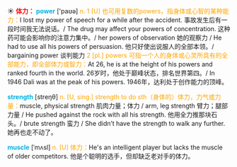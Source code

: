 ☀ <font color="red">**体力：**</font>
<font color="sky blue">**power**</font> ['paʊə] 
<font color="orange">n. 1 [U] 也可用复数的powers，指身体或心智的某种能力：</font>I lost my power of speech for a while after the accident. 事故发生后有一段时间我无法说话。/ The drug may affect your powers of concentration. 这种药可能会影响你的注意力集中。/ her powers of observation 她的观察力 / He had to use all his powers of persuasion. 他只好使出说服人的全部本领。/ bargaining power 谈判能力 <font color="orange">2 [pl.] powers 可指一个人的身体或心灵所具有的全部能力，即全部体力或智力：</font>At 26, he is at the height of his powers and ranked fourth in the world. 26岁时，他处于巅峰状态，排名世界第四。/ In 1946 Dali was at the peak of his powers. 1946年，达利处于创作能力的顶峰。

<font color="sky blue">**strength**</font> [streŋθ] 
<font color="orange">n. [U, sing.] strength to do sth（身体的）体力，力气或力量：</font>muscle, physical strength 肌肉力量；体力 / arm, leg strength 臂力；腿部力量 / He pushed against the rock with all his strength. 他用全力推那块石头。/ brute strength 蛮力 / She didn’t have the strength to walk any further. 她再也走不动了。
           
<font color="sky blue">**muscle**</font> [ˈmʌsl]
<font color="orange">n. [U] 体力：</font>He's an intelligent player but lacks the muscle of older competitors. 他是个聪明的选手，但却缺乏老对手的体力。

